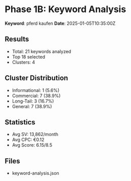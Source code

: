 # Phase 1B: Keyword Analysis

**Keyword**: pferd kaufen
**Date**: 2025-01-05T10:35:00Z

## Results
- Total: 21 keywords analyzed
- Top 18 selected
- Clusters: 4

## Cluster Distribution
- Informational: 1 (5.6%)
- Commercial: 7 (38.9%)
- Long-Tail: 3 (16.7%)
- General: 7 (38.9%)

## Statistics
- Avg SV: 13,862/month
- Avg CPC: €0.12
- Avg Score: 6.15/8.5

## Files
- keyword-analysis.json
